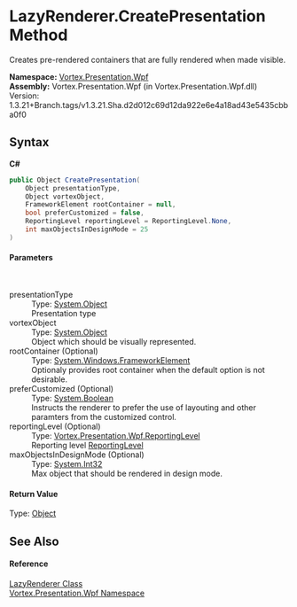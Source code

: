 # LazyRenderer.CreatePresentation Method 
 

Creates pre-rendered containers that are fully rendered when made visible.

**Namespace:**&nbsp;<a href="N_Vortex_Presentation_Wpf.md">Vortex.Presentation.Wpf</a><br />**Assembly:**&nbsp;Vortex.Presentation.Wpf (in Vortex.Presentation.Wpf.dll) Version: 1.3.21+Branch.tags/v1.3.21.Sha.d2d012c69d12da922e6e4a18ad43e5435cbba0f0

## Syntax

**C#**<br />
``` C#
public Object CreatePresentation(
	Object presentationType,
	Object vortexObject,
	FrameworkElement rootContainer = null,
	bool preferCustomized = false,
	ReportingLevel reportingLevel = ReportingLevel.None,
	int maxObjectsInDesignMode = 25
)
```


#### Parameters
&nbsp;<dl><dt>presentationType</dt><dd>Type: <a href="https://docs.microsoft.com/dotnet/api/system.object" target="_blank">System.Object</a><br />Presentation type</dd><dt>vortexObject</dt><dd>Type: <a href="https://docs.microsoft.com/dotnet/api/system.object" target="_blank">System.Object</a><br />Object which should be visually represented.</dd><dt>rootContainer (Optional)</dt><dd>Type: <a href="https://docs.microsoft.com/dotnet/api/system.windows.frameworkelement" target="_blank">System.Windows.FrameworkElement</a><br />Optionaly provides root container when the default option is not desirable.</dd><dt>preferCustomized (Optional)</dt><dd>Type: <a href="https://docs.microsoft.com/dotnet/api/system.boolean" target="_blank">System.Boolean</a><br />Instructs the renderer to prefer the use of layouting and other paramters from the customized control.</dd><dt>reportingLevel (Optional)</dt><dd>Type: <a href="T_Vortex_Presentation_Wpf_ReportingLevel.md">Vortex.Presentation.Wpf.ReportingLevel</a><br />Reporting level <a href="T_Vortex_Presentation_Wpf_ReportingLevel.md">ReportingLevel</a></dd><dt>maxObjectsInDesignMode (Optional)</dt><dd>Type: <a href="https://docs.microsoft.com/dotnet/api/system.int32" target="_blank">System.Int32</a><br />Max object that should be rendered in design mode.</dd></dl>

#### Return Value
Type: <a href="https://docs.microsoft.com/dotnet/api/system.object" target="_blank">Object</a><br />

## See Also


#### Reference
<a href="T_Vortex_Presentation_Wpf_LazyRenderer.md">LazyRenderer Class</a><br /><a href="N_Vortex_Presentation_Wpf.md">Vortex.Presentation.Wpf Namespace</a><br />